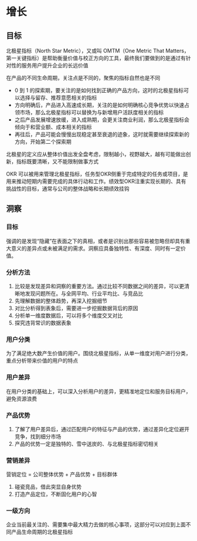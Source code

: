 
# 增长

## 目标

北极星指标（North Star Metric），又或叫 OMTM（One Metric That Matters，第一关键指标）是帮助衡量价值与校正方向的工具，最终我们要做到的是通过有针对性的服务用户提升企业的长远价值

在产品的不同生命周期，关注点是不同的，聚焦的指标自然也是不同

- 0 到 1 的探索期，要关注的是如何找到正确的产品方向，这时的北极星指标可以选择与留存、推荐意愿相关的指标
- 方向明确后，产品进入高速成长期，关注的是如何明确核心竞争优势以快速占领市场，那么北极星指标可以替换为与新增用户活跃度相关的指标
- 之后产品发展增速放缓，进入成熟期，会更关注商业利润，那么北极星指标会倾向于和营业额、成本相关的指标
- 再往后，产品可能会慢慢出现稳定甚至衰退的迹象，这时就需要继续探索新的方向，开始第二个探索期

北极星的定义应从整体价值出发全盘考虑，限制越小，视野越大，越有可能做出创新，指标既要清晰，又不能限制做事方式

OKR 可以被用来管理北极星指标，任务型OKR侧重于完成特定的任务或项目，是用来推动短期内需要完成的具体行动和工作。绩效型OKR注重实现长期的、具有挑战性的目标，通常与公司的整体战略和长期绩效挂钩

## 洞察

### 目标

强调的是发现“隐藏”在表面之下的真相，或者是识别出那些容易被忽略但却具有重大意义的差异点或未被满足的需求。洞察应具备独特性、有深度、同时有一定价值。

### 分析方法

1. 比较是发现差异和洞察的重要方法。通过比较不同数据之间的差异，可以更清晰地发现问题所在。与全网平均、行业平均比、与竞品比
2. 先理解数据的整体趋势，再深入挖掘细节
3. 对比分析得到表象后，需要进一步挖掘数据背后的原因
4. 分析单一维度数据后，可以将多个维度交叉对比
5. 探究违背常识的数据表象

### 用户分类

为了满足绝大数产生价值的用户。围绕北极星指标，从单一维度对用户进行分类，重点分析带来价值的用户的特点

### 用户差异

在用户分类的基础上，可以深入分析用户的差异，更精准地定位和服务目标用户，避免资源浪费

### 产品优势

1. 了解了用户差异后，通过匹配用户的特征与产品的优势，通过差异化定位避开竞争，找到细分市场
2. 产品的优势一定是独特的、雪中送炭的、与北极星指标密切相关

### 营销差异

营销定位 = 公司整体优势 + 产品优势 + 目标群体

1. 碰瓷竞品，借此突显自身优势
2. 打造产品定位，不断固化用户的心智

### 一级方向

企业当前最关注的、需要集中最大精力去做的核心事项，这部分可以对应到上面不同产品生命周期的北极星指标
